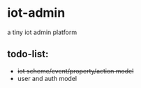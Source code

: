 # iot-admin

a tiny iot admin platform

## todo-list:

* ~~iot scheme/event/property/action model~~
* user and auth model
